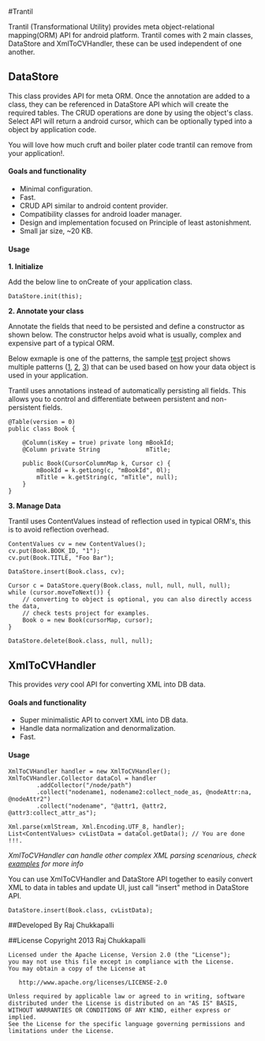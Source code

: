 #Trantil

Trantil (Transformational Utility) provides meta object-relational mapping(ORM) API for android platform. Trantil comes with 2 main classes, DataStore and XmlToCVHandler, these can be used independent of one another.


## DataStore
This class provides API for meta ORM. Once the annotation are added to a class, they can be referenced in DataStore API which will create the required tables. The CRUD operations are done by using the object's class. Select API will return a android cursor, which can be optionally typed into a object by application code.

You will love how much cruft and boiler plater code trantil can remove from your application!.

#### Goals and functionality

- Minimal configuration.
- Fast.
- CRUD API similar to android content provider.
- Compatibility classes for android loader manager.
- Design and implementation focused on Principle of least astonishment.
- Small jar size, ~20 KB.

#### Usage

**1. Initialize**

Add the below line to onCreate of your application class.

	DataStore.init(this);

**2. Annotate your class**

Annotate the fields that need to be persisted and define a constructor as shown below. The constructor helps avoid what is usually, complex and expensive part of a typical ORM. 

Below exmaple is one of the patterns, the sample [test](https://github.com/rchukka/trantil/tree/master/library/tests "test project") project shows multiple patterns ([1](https://github.com/rchukka/trantil/blob/master/library/tests/src/com/rchukka/trantil/test/datastore/DataStoreActivityA.java), [2](https://github.com/rchukka/trantil/blob/master/library/tests/src/com/rchukka/trantil/test/datastore/DataStoreActivityB.java), [3](https://github.com/rchukka/trantil/blob/master/library/tests/src/com/rchukka/trantil/test/datastore/DataStoreActivityC.java)) that can be used based on how your data object is used in your application.

Trantil uses annotations instead of automatically persisting all fields. This allows you to control and differentiate between persistent and non-persistent fields.

    @Table(version = 0)
	public class Book {
	
	    @Column(isKey = true) private long mBookId;
	    @Column private String             mTitle;
		
	    public Book(CursorColumnMap k, Cursor c) {
	        mBookId = k.getLong(c, "mBookId", 0l);
	        mTitle = k.getString(c, "mTitle", null);
	    }
	}

**3. Manage Data**

Trantil uses ContentValues instead of reflection used in typical ORM's, this is to avoid reflection overhead.

    ContentValues cv = new ContentValues();
    cv.put(Book.BOOK_ID, "1");
    cv.put(Book.TITLE, "Foo Bar");

    DataStore.insert(Book.class, cv);
    
	Cursor c = DataStore.query(Book.class, null, null, null, null);
	while (cursor.moveToNext()) {
		// converting to object is optional, you can also directly access the data,
    	// check tests project for examples.
		Book o = new Book(cursorMap, cursor);
	}	

    DataStore.delete(Book.class, null, null);


## XmlToCVHandler

This provides *very* cool API for converting XML into DB data.
#### Goals and functionality
- Super minimalistic API to convert XML into DB data.
- Handle data normalization and denormalization.
- Fast.

#### Usage
    XmlToCVHandler handler = new XmlToCVHandler();
    XmlToCVHandler.Collector dataCol = handler
            .addCollector("/node/path")
            .collect("nodename1, nodename2:collect_node_as, @nodeAttr:na, @nodeAttr2")
            .collect("nodename", "@attr1, @attr2, @attr3:collect_attr_as");

    Xml.parse(xmlStream, Xml.Encoding.UTF_8, handler);
    List<ContentValues> cvListData = dataCol.getData(); // You are done !!!.

*XmlToCVHandler can handle other complex XML parsing scenarious, check [examples](https://github.com/rchukka/trantil/blob/master/library/tests/src/com/rchukka/trantil/test/unit/Xml2CVHandlerTest.java) for more info*

You can use XmlToCVHandler and DataStore API together to easily convert XML to data in tables and update UI, just call "insert" method in DataStore API.

    DataStore.insert(Book.class, cvListData);

##Developed By
Raj Chukkapalli

##License
	Copyright 2013 Raj Chukkapalli
	
	Licensed under the Apache License, Version 2.0 (the "License");
	you may not use this file except in compliance with the License.
	You may obtain a copy of the License at
	
	   http://www.apache.org/licenses/LICENSE-2.0
	
	Unless required by applicable law or agreed to in writing, software
	distributed under the License is distributed on an "AS IS" BASIS,
	WITHOUT WARRANTIES OR CONDITIONS OF ANY KIND, either express or implied.
	See the License for the specific language governing permissions and
	limitations under the License.